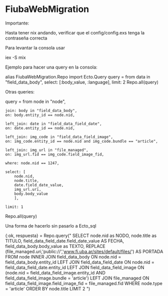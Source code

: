 # FiubaWebMigration

Importante:

  Hasta tener nix andando, verificar que el config/config.exs tenga la contraseña correcta

Para levantar la consola usar 

iex -S mix

Ejemplo para hacer una query en la consola:

alias FiubaWebMigration.Repo
import Ecto.Query
query = from data in "field_data_body",
	  select: [:body_value, :language],
          limit: 2
Repo.all(query)




Otras queries:

query = from node in "node",
	
	join: body in "field_data_body", 
	on: body.entity_id == node.nid,
    
	left_join: date in "field_data_field_date", 
	on: date.entity_id == node.nid,

	left_join: img_code in "field_data_field_image",
	on: img_code.entity_id == node.nid and img_code.bundle == "article",

	left_join: img_url in "file_managed",
	on: img_url.fid == img_code.field_image_fid,
	
	where: node.nid == 1247,
	
	select: [
		node.nid, 
		node.title, 
		date.field_date_value,
		img_url.uri,
		body.body_value
		],

	limit: 1

Repo.all(query)



Una forma de hacerlo sin pasarlo a Ecto_sql

{:ok, respuesta} = Repo.query("
SELECT
    node.nid as NODO,
    node.title as TITULO,
    field_data_field_date.field_date_value AS FECHA,
    field_data_body.body_value as TEXTO,
    REPLACE (file_managed.uri,'public://','www.fi.uba.ar/sites/default/files/') AS PORTADA
FROM node
INNER JOIN field_data_body ON  node.nid = field_data_body.entity_id
LEFT JOIN field_data_field_date ON node.nid = field_data_field_date.entity_id
LEFT JOIN field_data_field_image ON (node.nid = field_data_field_image.entity_id AND field_data_field_image.bundle = 'article')
LEFT JOIN file_managed ON field_data_field_image.field_image_fid = file_managed.fid
WHERE node.type = 'article'
ORDER BY node.title
LIMIT 2
")


